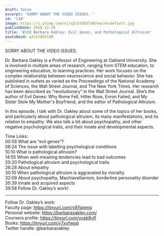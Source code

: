```yaml
---
draft: false
excerpt: 'SORRY ABOUT THE VIDEO ISSUES. '
id: '110'
image: https://i.ytimg.com/vi/qZckt8b5lGM/maxresdefault.jpg
publishDate: 2018-12-10
title: '#110 Barbara Oakley: Evil Genes, and Pathological Altruism'
youtubeid: qZckt8b5lGM
---
```

<div class="timelinks">

SORRY ABOUT THE VIDEO ISSUES. 

Dr. Barbara Oakley is a Professor of Engineering at Oakland University. She is involved in multiple areas of research, ranging from STEM education, to engineering education, to learning practices. Her work focuses on the complex relationship between neuroscience and social behavior. She has published in outlets as varied as the Proceedings of the National Academy of Sciences, the Wall Street Journal, and The New York Times. Her research has been described as “revolutionary” in the Wall Street Journal. She’s the author of Evil Genes: Why Rome Fell, Hitler Rose, Enron Failed, and My Sister Stole My Mother's Boyfriend, and the editor of Pathological Altruism.

In this episode, I talk with Dr. Oakley about some of the topics of her books, and particularly about pathological altruism, its many manifestations, and its relation to empathy. We also talk a bit about psychopathy, and other negative psychological traits, and their innate and developmental aspects.  

Time Links:  
<time>00:58</time> What are “evil genes”?  
<time>08:24</time> The issue with labelling psychological conditions                    
<time>10:10</time> What is pathological altruism?                
<time>14:55</time> When well-meaning tendencies lead to bad outcomes            
<time>20:20</time> Pathological altruism and psychological traits             
<time>26:28</time> About empathy   
<time>30:10</time> When pathological altruism is aggravated by morality  
<time>32:09</time> About psychopathy, Machiavellianism, borderline personality disorder  
<time>35:39</time> Innate and acquired aspects    
<time>39:58</time> Follow Dr. Oakley’s work!    

---

Follow Dr. Oakley’s work:  
Faculty page: https://tinyurl.com/y97qjemq  
Personal website: https://barbaraoakley.com/  
Coursera profile: https://tinyurl.com/ycek8ylf  
Books: https://tinyurl.com/y7xvfwpd  
Twitter handle: @barbaraoakley
</div>

